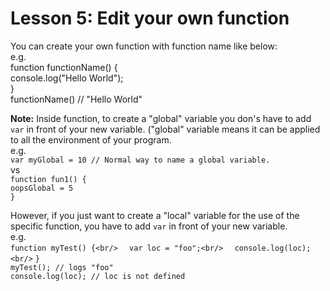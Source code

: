 # Lesson 5: Edit your own function
You can create your own function with function name like below:<br/>
e.g.<br/>
function functionName() {<br/>
  console.log("Hello World");<br/>
}<br/>
functionName() // "Hello World"<br/>

**Note:**
Inside function, to create a "global" variable you don's have to add `var` in front of your new variable. ("global" variable means it can be applied to all the environment of your program. <br/>
e.g.<br/>
`var myGlobal = 10 // Normal way to name a global variable.`<br/>
vs<br/>
`function fun1() {` <br/>
  `oopsGlobal = 5`<br/>
`}`<br/>

However, if you just want to create a "local" variable for the use of the specific function, you have to add `var` in front of your new variable.<br/>
e.g.<br/>
`function myTest() {<br/>`
`  var loc = "foo";<br/>`
`  console.log(loc);<br/>`
`}`<br/>
`myTest(); // logs "foo"`<br/>
`console.log(loc); // loc is not defined`<br/>

